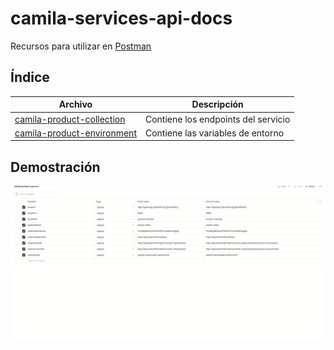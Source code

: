 # camila-services-api-docs

Recursos para utilizar en [Postman](https://www.postman.com/)

## Índice

|Archivo|Descripción|
|-------|-----------|
|[camila-product-collection](./camila-product-api.postman_collection.json)| Contiene los endpoints del servicio|
|[camila-product-environment](./camila-product-api-env.postman_environment.json)| Contiene las variables de entorno|

## Demostración

![Ejemplo Postman](postman-collection-example-v1.gif "Postman Example")
